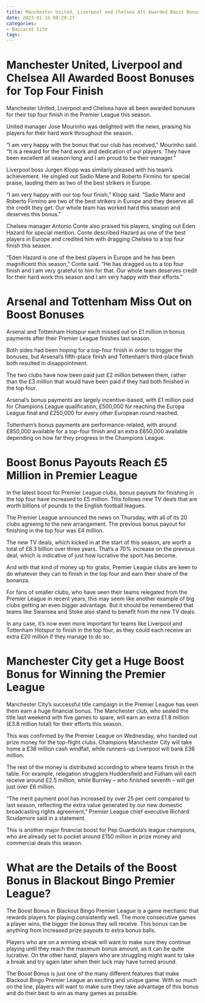 ```yaml
---
title: Manchester United, Liverpool and Chelsea All Awarded Boost Bonuses for Top Four Finish
date: 2023-01-16 08:29:27
categories:
- Baccarat Site
tags:
---
```



#  Manchester United, Liverpool and Chelsea All Awarded Boost Bonuses for Top Four Finish

Manchester United, Liverpool and Chelsea have all been awarded bonuses for their top four finish in the Premier League this season.

United manager Jose Mourinho was delighted with the news, praising his players for their hard work throughout the season.

“I am very happy with the bonus that our club has received,” Mourinho said. “It is a reward for the hard work and dedication of our players. They have been excellent all season long and I am proud to be their manager.”

Liverpool boss Jurgen Klopp was similarly pleased with his team’s achievement. He singled out Sadio Mane and Roberto Firmino for special praise, lauding them as two of the best strikers in Europe.

“I am very happy with our top four finish,” Klopp said. “Sadio Mane and Roberto Firmino are two of the best strikers in Europe and they deserve all the credit they get. Our whole team has worked hard this season and deserves this bonus.”

Chelsea manager Antonio Conte also praised his players, singling out Eden Hazard for special mention. Conte described Hazard as one of the best players in Europe and credited him with dragging Chelsea to a top four finish this season.

“Eden Hazard is one of the best players in Europe and he has been magnificent this season,” Conte said. “He has dragged us to a top four finish and I am very grateful to him for that. Our whole team deserves credit for their hard work this season and I am very happy with their efforts.”

#  Arsenal and Tottenham Miss Out on Boost Bonuses

Arsenal and Tottenham Hotspur each missed out on £1 million in bonus payments after their Premier League finishes last season.

Both sides had been hoping for a top-four finish in order to trigger the bonuses, but Arsenal’s fifth-place finish and Tottenham’s third-place finish both resulted in disappointment.

The two clubs have now been paid just £2 million between them, rather than the £3 million that would have been paid if they had both finished in the top four.

Arsenal’s bonus payments are largely incentive-based, with £1 million paid for Champions League qualification, £500,000 for reaching the Europa League final and £250,000 for every other European round reached.

Tottenham’s bonus payments are performance-related, with around £850,000 available for a top-four finish and an extra £650,000 available depending on how far they progress in the Champions League.

#  Boost Bonus Payouts Reach £5 Million in Premier League

In the latest boost for Premier League clubs, bonus payouts for finishing in the top four have increased to £5 million. This follows new TV deals that are worth billions of pounds to the English football leagues.

The Premier League announced the news on Thursday, with all of its 20 clubs agreeing to the new arrangement. The previous bonus payout for finishing in the top four was £4 million.

The new TV deals, which kicked in at the start of this season, are worth a total of £8.3 billion over three years. That’s a 70% increase on the previous deal, which is indicative of just how lucrative the sport has become.

And with that kind of money up for grabs, Premier League clubs are keen to do whatever they can to finish in the top four and earn their share of the bonanza.

For fans of smaller clubs, who have seen their teams relegated from the Premier League in recent years, this may seem like another example of big clubs getting an even bigger advantage. But it should be remembered that teams like Swansea and Stoke also stand to benefit from the new TV deals.

In any case, it’s now even more important for teams like Liverpool and Tottenham Hotspur to finish in the top four, as they could each receive an extra £20 million if they manage to do so.

#  Manchester City get a Huge Boost Bonus for Winning the Premier League

Manchester City’s successful title campaign in the Premier League has seen them earn a huge financial bonus. The Manchester club, who sealed the title last weekend with five games to spare, will earn an extra £1.8 million (£3.8 million total) for their efforts this season.

This was confirmed by the Premier League on Wednesday, who handed out prize money for the top-flight clubs. Champions Manchester City will take home a £38 million cash windfall, while runners-up Liverpool will bank £36 million.

The rest of the money is distributed according to where teams finish in the table. For example, relegation strugglers Huddersfield and Fulham will each receive around £2.5 million, while Burnley – who finished seventh – will get just over £6 million.

“The merit payment pool has increased by over 25 per cent compared to last season, reflecting the extra value generated by our new domestic broadcasting rights agreement,” Premier League chief executive Richard Scudamore said in a statement.

This is another major financial boost for Pep Guardiola’s league champions, who are already set to pocket around £150 million in prize money and commercial deals this season.

#  What are the Details of the Boost Bonus in Blackout Bingo Premier League?




The Boost Bonus in Blackout Bingo Premier League is a game mechanic that rewards players for playing consistently well. The more consecutive games a player wins, the bigger the bonus they will receive. This bonus can be anything from increased prize payouts to extra bonus balls.

Players who are on a winning streak will want to make sure they continue playing until they reach the maximum bonus amount, as it can be quite lucrative. On the other hand, players who are struggling might want to take a break and try again later when their luck may have turned around.

The Boost Bonus is just one of the many different features that make Blackout Bingo Premier League an exciting and unique game. With so much on the line, players will want to make sure they take advantage of this bonus and do their best to win as many games as possible.
